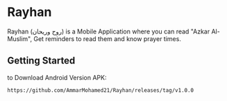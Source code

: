 # Rayhan

Rayhan (روح وريحان) is a Mobile Application where you can read "Azkar Al-Muslim", Get reminders to read them and know prayer times.

## Getting Started

to Download Android Version APK:
```
https://github.com/AmmarMohamed21/Rayhan/releases/tag/v1.0.0
```
